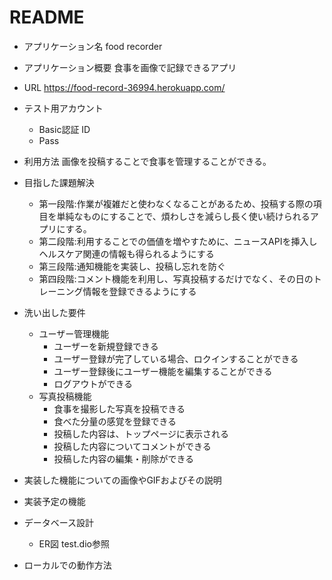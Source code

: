 # README
* アプリケーション名	food recorder

* アプリケーション概要	食事を画像で記録できるアプリ

* URL	https://food-record-36994.herokuapp.com/

* テスト用アカウント	
  * Basic認証 ID	
  * Pass	

* 利用方法	画像を投稿することで食事を管理することができる。

* 目指した課題解決	
  * 第一段階:作業が複雑だと使わなくなることがあるため、投稿する際の項目を単純なものにすることで、煩わしさを減らし長く使い続けられるアプリにする。
  * 第二段階:利用することでの価値を増やすために、ニュースAPIを挿入しヘルスケア関連の情報も得られるようにする
  * 第三段階:通知機能を実装し、投稿し忘れを防ぐ
  * 第四段階:コメント機能を利用し、写真投稿するだけでなく、その日のトレーニング情報を登録できるようにする

* 洗い出した要件	
  * ユーザー管理機能
    * ユーザーを新規登録できる
    * ユーザー登録が完了している場合、ロクインすることができる
    * ユーザー登録後にユーザー機能を編集することができる
    * ログアウトができる
  * 写真投稿機能
    * 食事を撮影した写真を投稿できる
    * 食べた分量の感覚を登録できる
    * 投稿した内容は、トップページに表示される
    * 投稿した内容についてコメントができる
    * 投稿した内容の編集・削除ができる

* 実装した機能についての画像やGIFおよびその説明	

* 実装予定の機能	

* データベース設計	
  * ER図	test.dio参照

* ローカルでの動作方法	